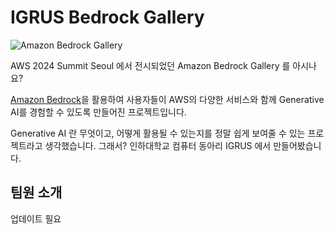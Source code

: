 
# IGRUS Bedrock Gallery

![Amazon Bedrock Gallery](https://media.licdn.com/dms/image/D4E22AQF3Ywc6fT7tww/feedshare-shrink_800/0/1715858568188?e=2147483647&v=beta&t=ueXshV7WawbIp8_06RLFBWg8rN4em4dLyMapOKXxX6M)

AWS 2024 Summit Seoul 에서 전시되었던 Amazon Bedrock Gallery 를 아시나요?

[Amazon Bedrock](https://aws.amazon.com/bedrock/?gclid=Cj0KCQjw5ea1BhC6ARIsAEOG5pw4Ra0Twqj6mRYtCx8LiU4Nain1-lBP6Pe1nu4DOtH_a-Uf_spTX80aArDOEALw_wcB&trk=24a8f13a-f5db-4127-bcb7-8b2876aa4265&sc_channel=ps&ef_id=Cj0KCQjw5ea1BhC6ARIsAEOG5pw4Ra0Twqj6mRYtCx8LiU4Nain1-lBP6Pe1nu4DOtH_a-Uf_spTX80aArDOEALw_wcB:G:s&s_kwcid=AL!4422!3!692062155749!e!!g!!amazon%20bedrock!21058131112!157173586057)을 활용하여 사용자들이 AWS의 다양한 서비스와 함께 Generative AI를 경험할 수 있도록 만들어진 프로젝트입니다.

Generative AI 란 무엇이고, 어떻게 활용될 수 있는지를 정말 쉽게 보여줄 수 있는 프로젝트라고 생각했습니다. 그래서? 인하대학교 컴퓨터 동아리 IGRUS 에서 만들어봤습니다.



## 팀원 소개
업데이트 필요
